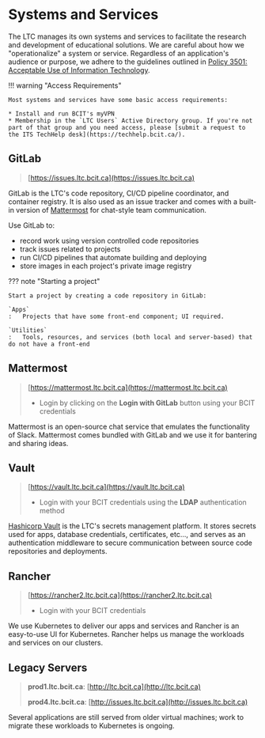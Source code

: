 # Systems and Services

The LTC manages its own systems and services to facilitate the research and development of educational solutions. We are careful about how we "operationalize" a system or service. Regardless of an application's audience or purpose, we adhere to the guidelines outlined in [Policy 3501: Acceptable Use of Information Technology](https://www.bcit.ca/files/pdf/policies/3501.pdf).

!!! warning "Access Requirements"

    Most systems and services have some basic access requirements:
    
    * Install and run BCIT's myVPN
    * Membership in the `LTC Users` Active Directory group. If you're not part of that group and you need access, please [submit a request to the ITS TechHelp desk](https://techhelp.bcit.ca/).

## GitLab

> [https://issues.ltc.bcit.ca](https://issues.ltc.bcit.ca)

GitLab is the LTC's code repository, CI/CD pipeline coordinator, and container registry. It is also used as an issue tracker and comes with a built-in version of [Mattermost](https://mattermost.com/) for chat-style team communication.

Use GitLab to:

* record work using version controlled code repositories
* track issues related to projects
* run CI/CD pipelines that automate building and deploying
* store images in each project's private image registry

??? note "Starting a project"

    Start a project by creating a code repository in GitLab:

    `Apps`
    :   Projects that have some front-end component; UI required.

    `Utilities`
    :   Tools, resources, and services (both local and server-based) that do not have a front-end

## Mattermost

> [https://mattermost.ltc.bcit.ca](https://mattermost.ltc.bcit.ca)
>
> * Login by clicking on the **Login with GitLab** button using your BCIT credentials

Mattermost is an open-source chat service that emulates the functionality of Slack. Mattermost comes bundled with GitLab and we use it for bantering and sharing ideas.

## Vault

> [https://vault.ltc.bcit.ca](https://vault.ltc.bcit.ca)
>
> * Login with your BCIT credentials using the **LDAP** authentication method

[Hashicorp Vault](https://vaultproject.io) is the LTC's secrets management platform. It stores secrets used for apps, database credentials, certificates, etc..., and serves as an authentication middleware to secure communication between source code repositories and deployments.

## Rancher

> [https://rancher2.ltc.bcit.ca](https://rancher2.ltc.bcit.ca)
>
> * Login with your BCIT credentials

We use Kubernetes to deliver our apps and services and Rancher is an easy-to-use UI for Kubernetes. Rancher helps us manage the workloads and services on our clusters.

## Legacy Servers

> **prod1.ltc.bcit.ca**: [http://ltc.bcit.ca](http://ltc.bcit.ca)
>
> **prod4.ltc.bcit.ca**: [http://issues.ltc.bcit.ca](http://issues.ltc.bcit.ca)

Several applications are still served from older virtual machines; work to migrate these workloads to Kubernetes is ongoing.
